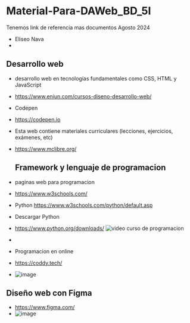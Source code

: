 # Material-Para-DAWeb_BD_5I
Tenemos link de referencia mas documentos Agosto 2024
- Eliseo Nava
- 
## Desarrollo web
- desarrollo web en tecnologías fundamentales como CSS, HTML y JavaScript
- https://www.eniun.com/cursos-diseno-desarrollo-web/

- Codepen
- https://codepen.io

- Esta web contiene materiales curriculares (lecciones, ejercicios, exámenes, etc)
- https://www.mclibre.org/

  ## Framework y lenguaje de programacion
- paginas web para programacion
- https://www.w3schools.com/
- Python   https://www.w3schools.com/python/default.asp
- Descargar Python
- https://www.python.org/downloads/
 ![video curso de programacion](https://youtu.be/yJg0_7r3f-M?si=WxQRV1B2hGFYd-OU)
- 
- Programacion en online
- https://coddy.tech/
- ![image](https://github.com/user-attachments/assets/0cfb7f2c-ab7b-4e62-a407-b472731d63d5)

## Diseño web con Figma
-  https://www.figma.com/
-  ![image](https://github.com/user-attachments/assets/0d8dad56-8b85-44cc-bbe9-f8c71f8181d7)

  
